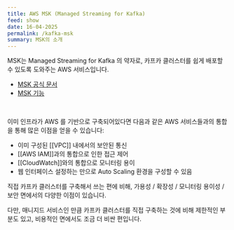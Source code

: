 ```yaml
---
title: AWS MSK (Managed Streaming for Kafka)
feed: show
date: 16-04-2025
permalink: /kafka-msk
summary: MSK의 소개
---
```


MSK는 Managed Streaming for Kafka 의 약자로, 카프카 클러스터를 쉽게 배포할 수 있도록 도와주는 AWS 서비스입니다.

- [MSK 공식 문서](https://aws.amazon.com/ko/msk/)
- [MSK 기능](https://aws.amazon.com/ko/msk/features/)

<br/>

이미 인프라가 AWS 를 기반으로 구축되어있다면 다음과 같은 AWS 서비스들과의 통합을 통해 많은 이점을 얻을 수 있습니다:

- 이미 구성된 [[VPC]] 내에서의 보안된 통신
- [[AWS IAM]]과의 통합으로 인한 접근 제어
- [[CloudWatch]]와의 통합으로 모니터링 용이
- 웹 인터페이스 설정하는 만으로 Auto Scaling 환경을 구성할 수 있음

직접 카프카 클러스터를 구축해서 쓰는 편에 비해, 가용성 / 확장성 / 모니터링 용이성 / 보안 면에서의 다양한 이점이 있습니다.

다만, 매니지드 서비스인 만큼 카프카 클러스터를 직접 구축하는 것에 비해 제한적인 부분도 있고, 비용적인 면에서도 조금 더 비싼 편입니다.
